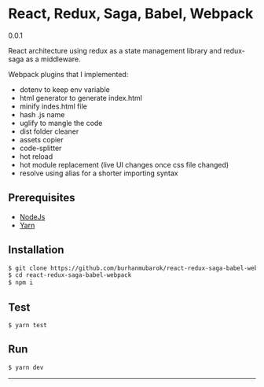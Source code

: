 # React, Redux, Saga, Babel, Webpack

0.0.1

React architecture using redux as a state management library and redux-saga as a middleware.

Webpack plugins that I implemented:

- dotenv to keep env variable
- html generator to generate index.html
- minify indes.html file
- hash .js name
- uglify to mangle the code
- dist folder cleaner
- assets copier
- code-splitter
- hot reload
- hot module replacement (live UI changes once css file changed)
- resolve using alias for a shorter importing syntax

## Prerequisites

- [NodeJs](https://nodejs.org)
- [Yarn](https://yarnpkg.com)

## Installation

```bash
$ git clone https://github.com/burhanmubarok/react-redux-saga-babel-webpack
$ cd react-redux-saga-babel-webpack
$ npm i
```

## Test

```
$ yarn test
```

## Run

```bash
$ yarn dev
```

---
